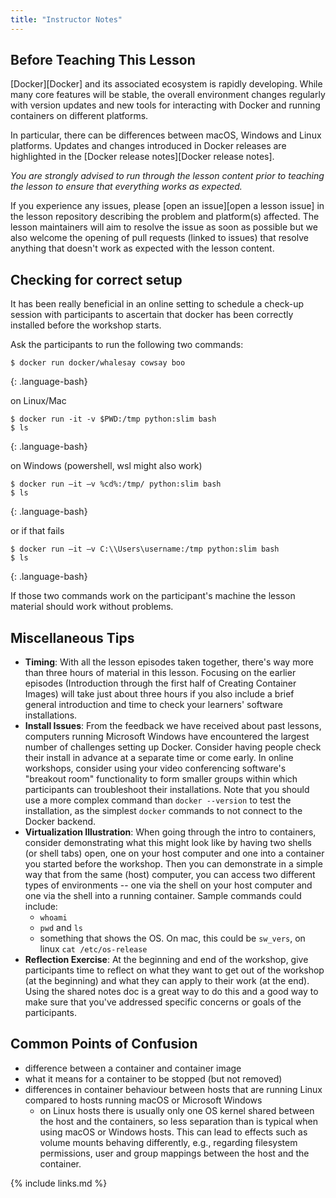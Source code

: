 ```yaml
---
title: "Instructor Notes"
---
```


## Before Teaching This Lesson

[Docker][Docker] and its associated ecosystem is rapidly developing.
While many core features will be stable, the overall environment
changes regularly with version updates and new tools for interacting with
Docker and running containers on different platforms.

In particular, there can be differences between macOS, Windows and Linux
platforms. Updates and changes introduced in Docker releases are highlighted
in the [Docker release notes][Docker release notes].

_You are strongly advised to run through the lesson content prior to teaching
the lesson to ensure that everything works as expected._

If you experience any issues, please [open an issue][open a lesson issue] in the lesson
repository describing the problem and platform(s) affected. The lesson maintainers will
aim to resolve the issue as soon as possible but we also welcome the opening
of pull requests (linked to issues) that resolve anything that doesn't work as
expected with the lesson content.

## Checking for correct setup

It has been really beneficial in an online setting to schedule a check-up session with participants to ascertain that docker has been correctly installed before the workshop starts.

Ask the participants to run the following two commands:
~~~
$ docker run docker/whalesay cowsay boo
~~~
{: .language-bash}

on Linux/Mac
~~~
$ docker run -it -v $PWD:/tmp python:slim bash
$ ls
~~~
{: .language-bash}

on Windows (powershell, wsl might also work)
~~~
$ docker run –it –v %cd%:/tmp/ python:slim bash
$ ls
~~~
{: .language-bash}

or if that fails
~~~
$ docker run –it –v C:\\Users\username:/tmp python:slim bash
$ ls
~~~
{: .language-bash}

If those two commands work on the participant's machine the lesson material should work without problems.

## Miscellaneous Tips

* **Timing**: With all the lesson episodes taken together, there's way more than three hours of material in this lesson.
Focusing on the earlier episodes (Introduction through the first half
of Creating Container Images) will take just about three hours if you
also include a brief general introduction and time to check your learners'
software installations.
* **Install Issues**: From the feedback we have received about past lessons, computers running 
Microsoft Windows have encountered the largest number of challenges setting up Docker.
Consider having people check their install in advance at a separate time or come early.
In online workshops, consider using your video conferencing software's "breakout room" functionality
to form smaller groups within which participants can troubleshoot their installations.
Note that you should use a more complex command than `docker --version` to test the installation, as the 
simplest `docker` commands to not connect to the Docker backend.
* **Virtualization Illustration**: When going through the intro to containers,
consider demonstrating what this might look like by having two shells (or shell tabs)
open, one on your host computer and one into a container you started before the
workshop. Then you can demonstrate in a simple way that from the same (host) computer,
you can access two different types of environments -- one via the shell on your
host computer and one via the shell into a running container. Sample commands could include: 
    * `whoami`
    * `pwd` and `ls`
    * something that shows the OS. On mac, this could be `sw_vers`, on linux `cat /etc/os-release`
* **Reflection Exercise**: At the beginning and end of the workshop, give participants time to
reflect on what they want to get out of the workshop (at the beginning) and what they
can apply to their work (at the end). Using the shared notes doc is a great way to
do this and a good way to make sure that you've addressed specific concerns or goals
of the participants.

## Common Points of Confusion

* difference between a container and container image
* what it means for a container to be stopped (but not removed)
* differences in container behaviour between hosts that are running Linux compared to hosts running macOS or Microsoft Windows
    * on Linux hosts there is usually only one OS kernel shared between the host and the containers, so less separation than is typical when using macOS or Windows hosts. This can lead to effects such as volume mounts behaving differently, e.g., regarding filesystem permissions, user and group mappings between the host and the container.

{% include links.md %}
